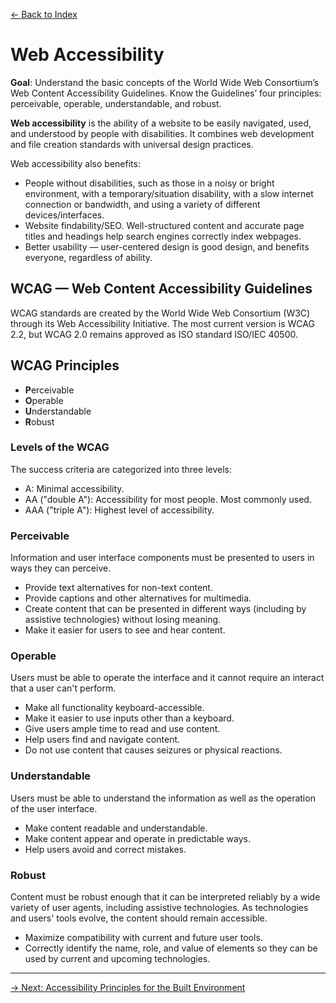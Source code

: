 [&larr; Back to Index](index.md)

# Web Accessibility

**Goal**: Understand the basic concepts of the World Wide Web Consortium’s Web Content Accessibility Guidelines. Know the Guidelines’ four principles: perceivable, operable, understandable, and robust.

**Web accessibility** is the ability of a website to be easily navigated, used, and understood by people with disabilities. It combines web development and file creation standards with universal design practices.

Web accessibility also benefits:
* People without disabilities, such as those in a noisy or bright environment, with a temporary/situation disability, with a slow internet connection or bandwidth, and using a variety of different devices/interfaces.
* Website findability/SEO. Well-structured content and accurate page titles and headings help search engines correctly index webpages.
* Better usability — user-centered design is good design, and benefits everyone, regardless of ability. 

## WCAG — Web Content Accessibility Guidelines

WCAG standards are created by the World Wide Web Consortium (W3C) through its Web Accessibility Initiative. The most current version is WCAG 2.2, but WCAG 2.0 remains approved as ISO standard ISO/IEC 40500.

## WCAG Principles

* **P**erceivable
* **O**perable
* **U**nderstandable
* **R**obust

### Levels of the WCAG

The success criteria are categorized into three levels:

* A: Minimal accessibility.
* AA ("double A"): Accessibility for most people. Most commonly used.
* AAA ("triple A"): Highest level of accessibility.
 
### Perceivable

Information and user interface components must be presented to users in ways they can perceive.

* Provide text alternatives for non-text content.
* Provide captions and other alternatives for multimedia.
* Create content that can be presented in different ways (including by assistive technologies) without losing meaning.
* Make it easier for users to see and hear content.

### Operable

Users must be able to operate the interface and it cannot require an interact that a user can't perform.

* Make all functionality keyboard-accessible.
* Make it easier to use inputs other than a keyboard.
* Give users ample time to read and use content.
* Help users find and navigate content.
* Do not use content that causes seizures or physical reactions.

### Understandable

Users must be able to understand the information as well as the operation of the user interface.

* Make content readable and understandable.
* Make content appear and operate in predictable ways.
* Help users avoid and correct mistakes.

### Robust

Content must be robust enough that it can be interpreted reliably by a wide variety of user agents, including assistive technologies. As technologies and users' tools evolve, the content should remain accessible.

* Maximize compatibility with current and future user tools.
* Correctly identify the name, role, and value of elements so they can be used by current and upcoming technologies.

--- 

[&rarr; Next: Accessibility Principles for the Built Environment](d-build-environment-accessibility.md)